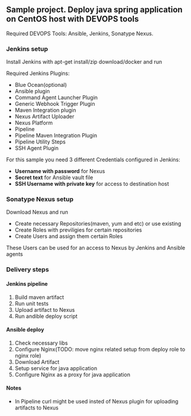 ## Sample project. Deploy java spring application on CentOS host with DEVOPS tools

Required DEVOPS Tools: Ansible, Jenkins, Sonatype Nexus.

### Jenkins setup

Install Jenkins with apt-get install/zip download/docker and run

Required Jenkins Plugins:
- Blue Ocean(optional)
- Ansible plugin
- Command Agent Launcher Plugin
- Generic Webhook Trigger Plugin
- Maven Integration plugin
- Nexus Artifact Uploader
- Nexus Platform
- Pipeline
- Pipeline Maven Integration Plugin
- Pipeline Utility Steps
- SSH Agent Plugin

For this sample you need 3 different Credentials configured in Jenkins:
- **Username with password** for Nexus
- **Secret text** for Ansible vault file
- **SSH Username with private key** for access to destination host

### Sonatype Nexus setup

Download Nexus and run

- Create necessary Repositories(maven, yum and etc) or use existing
- Create Roles with previligies for certain repositories
- Create Users and assign them certain Roles

These Users can be used for an access to Nexus by Jenkins and Ansible agents

### Delivery steps

#### Jenkins pipeline

1. Build maven artifact
2. Run unit tests
3. Upload artifact to Nexus
4. Run andible deploy script

#### Ansible deploy

1. Check necessary libs
2. Configure Nginx(TODO: move nginx related setup from deploy role to nginx role)
3. Download Artifact
4. Setup service for java application
5. Configure Nginx as a proxy for java application

#### Notes

- In Pipeline curl might be used insted of Nexus plugin for uploading artifacts to Nexus
